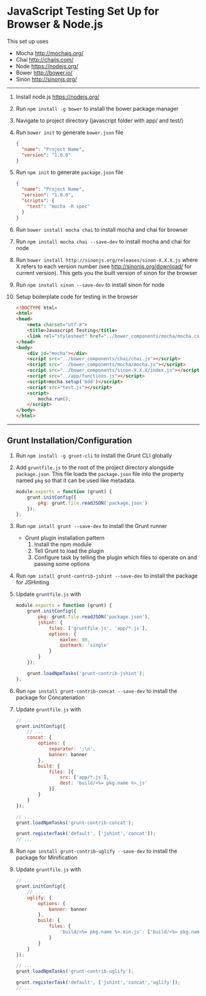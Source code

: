 # JavaScript Testing Set Up for Browser & Node.js

This set up uses
* Mocha http://mochajs.org/
* Chai http://chaijs.com/
* Node https://nodejs.org/ 
* Bower http://bower.io/
* Sinon http://sinonjs.org/

----

1. Install node.js https://nodejs.org/
2. Run `npm install -g bower` to install the bower package manager
3. Navigate to project directory (javascript folder with app/ and test/)
4. Run `bower init` to generate `bower.json` file

    ```json
    {
      "name": "Project Name",
      "version": "1.0.0"
    }
    ```

5. Run `npm init` to generate `package.json` file

    ```json
    {
      "name": "Project Name",
      "version": "1.0.0",
      "scripts": {
        "test": "mocha -R spec"
      }
    }
    ```

6. Run `bower install mocha chai` to install mocha and chai for browser
7. Run `npm install mocha chai --save-dev` to install mocha and chai for node
8. Run `bower install http://sinonjs.org/releases/sinon-X.X.X.js` where X refers to each version number (see http://sinonjs.org/download/ for current version). This gets you the built version of sinon for the browser
9. Run `npm install sinon --save-dev` to install sinon for node
10. Setup boilerplate code for testing in the browser

    ```html
    <!DOCTYPE html>
    <html>
    <head>
        <meta charset="utf-8">
        <title>Javascript Testing</title>
        <link rel="stylesheet" href="../bower_components/mocha/mocha.css" />
    </head>
    <body>
        <div id="mocha"></div>
        <script src="../bower_components/chai/chai.js"></script>
        <script src="../bower_components/mocha/mocha.js"></script>
        <script src="../bower_components/sinon-X.X.X/index.js"></script>
        <script src="../app/functions.js"></script>
        <script>mocha.setup('bdd')</script>
        <script src="test.js"></script>
        <script>
            mocha.run();
        </script>
    </body>
    </html>
    ```

----

## Grunt Installation/Configuration
1. Run `npm install -g grunt-cli` to install the Grunt CLI globally
2. Add `gruntfile.js` to the root of the project directory alongside `package.json`. This file loads the `package.json` file into the property named `pkg` so that it can be used like metadata.

    ```javascript
    module.exports = function (grunt) {
        grunt.initConfig({
            pkg: grunt.file.readJSON('package.json')
        });
    };
    ```

3. Run `npm intall grunt --save-dev` to install the Grunt runner
    * Grunt plugin installation pattern
        1. Install the npm module
        2. Tell Grunt to load the plugin
        3. Configure task by telling the plugin which files to operate on and passing some options 
4. Run `npm istall grunt-contrib-jshint --save-dev` to install the package for JSHinting
5. Update `gruntfile.js` with 

    ```javascript
    module.exports = function (grunt) {
        grunt.initConfig({
            pkg: grunt.file.readJSON('package.json'),
            jshint: {
                files: ['gruntfile.js', 'app/*.js'],
                options: {
                    maxlen: 80,
                    quotmark: 'single'
                }
            }
        });

        grunt.loadNpmTasks('grunt-contrib-jshint');
    };
    ```
6. Run `npm install grunt-contrib-concat --save-dev` to install the package for Concatenation
7. Update `gruntfile.js` with

    ```javascript
    // ...
    grunt.initConfig({
        // ...
        concat: {
            options: {
                separator: ';\n',
                banner: banner
            },
            build: {
                files: [{
                    src: ['app/*.js'],
                    dest: 'build/<%= pkg.name %>.js'
                }]
            }
        }
    });

    // ...
    grunt.loadNpmTasks('grunt-contrib-concat');

    grunt.registerTask('default', ['jshint','concat']);
    // ...
    ```

8. Run `npm install grunt-contrib-uglify --save-dev` to install the package for Minification
9. Update `gruntfile.js` with

    ```javascript
    // ...
    grunt.initConfig({
        // ...
        uglify: {
            options: {
                banner: banner
            },
            build: {
                files: {
                    'build/<%= pkg.name %>.min.js': ['build/<%= pkg.name %>.js']
                }
            }
        }
    });

    // ...
    grunt.loadNpmTasks('grunt-contrib-uglify');

    grunt.registerTask('default', ['jshint','concat','uglify']);
    // ...
    ```